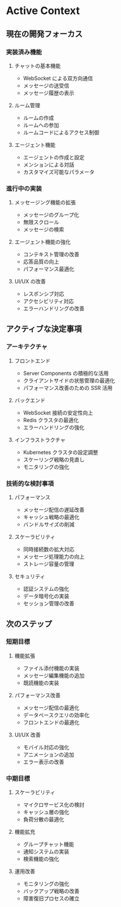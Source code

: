# Active Context

## 現在の開発フォーカス

### 実装済み機能

1. チャットの基本機能

   - WebSocket による双方向通信
   - メッセージの送受信
   - メッセージ履歴の表示

2. ルーム管理

   - ルームの作成
   - ルームへの参加
   - ルームコードによるアクセス制御

3. エージェント機能
   - エージェントの作成と設定
   - メンションによる対話
   - カスタマイズ可能なパラメータ

### 進行中の実装

1. メッセージング機能の拡張

   - メッセージのグループ化
   - 無限スクロール
   - メッセージの検索

2. エージェント機能の強化

   - コンテキスト管理の改善
   - 応答品質の向上
   - パフォーマンス最適化

3. UI/UX の改善
   - レスポンシブ対応
   - アクセシビリティ対応
   - エラーハンドリングの改善

## アクティブな決定事項

### アーキテクチャ

1. フロントエンド

   - Server Components の積極的な活用
   - クライアントサイドの状態管理の最適化
   - パフォーマンス改善のための SSR 活用

2. バックエンド

   - WebSocket 接続の安定性向上
   - Redis クラスタの最適化
   - エラーハンドリングの強化

3. インフラストラクチャ
   - Kubernetes クラスタの設定調整
   - スケーリング戦略の見直し
   - モニタリングの強化

### 技術的な検討事項

1. パフォーマンス

   - メッセージ配信の遅延改善
   - キャッシュ戦略の最適化
   - バンドルサイズの削減

2. スケーラビリティ

   - 同時接続数の拡大対応
   - メッセージ処理能力の向上
   - ストレージ容量の管理

3. セキュリティ
   - 認証システムの強化
   - データ暗号化の実装
   - セッション管理の改善

## 次のステップ

### 短期目標

1. 機能拡張

   - ファイル添付機能の実装
   - メッセージ編集機能の追加
   - 既読機能の実装

2. パフォーマンス改善

   - メッセージ配信の最適化
   - データベースクエリの効率化
   - フロントエンドの最適化

3. UI/UX 改善
   - モバイル対応の強化
   - アニメーションの追加
   - エラー表示の改善

### 中期目標

1. スケーラビリティ

   - マイクロサービス化の検討
   - キャッシュ層の強化
   - 負荷分散の最適化

2. 機能拡充

   - グループチャット機能
   - 通知システムの実装
   - 検索機能の強化

3. 運用改善
   - モニタリングの強化
   - バックアップ戦略の改善
   - 障害復旧プロセスの確立
